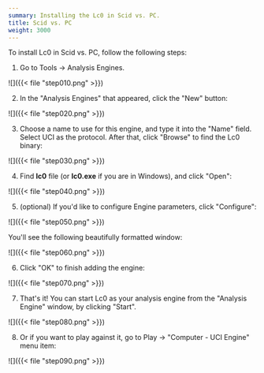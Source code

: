 ```yaml
---
summary: Installing the Lc0 in Scid vs. PC.
title: Scid vs. PC
weight: 3000
---
```


To install Lc0 in Scid vs. PC, follow the following steps:

1. Go to Tools → Analysis Engines.

![]({{< file "step010.png" >}})

2. In the "Analysis Engines" that appeared, click the "New" button:

![]({{< file "step020.png" >}})

3. Choose a name to use for this engine, and type it into the "Name" field.
Select UCI as the protocol.
After that, click "Browse" to find the Lc0 binary:

![]({{< file "step030.png" >}})

4. Find **lc0** file (or **lc0.exe** if you are in Windows), and click "Open":

![]({{< file "step040.png" >}})

5. (optional) If you'd like to configure Engine parameters, click "Configure":

![]({{< file "step050.png" >}})

You'll see the following beautifully formatted window:

![]({{< file "step060.png" >}})

6. Click "OK" to finish adding the engine:

![]({{< file "step070.png" >}})

7. That's it! You can start Lc0 as your analysis engine from the "Analysis Engine" window, by clicking "Start".

![]({{< file "step080.png" >}})

8. Or if you want to play against it, go to Play → "Computer - UCI Engine" menu item:

![]({{< file "step090.png" >}})


